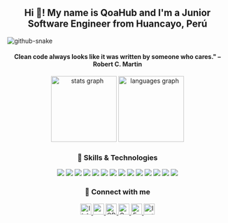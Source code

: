  <h2 align="center">Hi 👋! My name is QoaHub and I'm a Junior Software Engineer from Huancayo, Perú</h2>
 <picture>
  <source media="(prefers-color-scheme: dark)" srcset="https://raw.githubusercontent.com/tobiasmeyhoefer/tobiasmeyhoefer/output/github-snake-dark.svg" />
  <source media="(prefers-color-scheme: light)" srcset="https://raw.githubusercontent.com/tobiasmeyhoefer/tobiasmeyhoefer/output/github-snake.svg" />
  <img alt="github-snake" src="https://raw.githubusercontent.com/tobiasmeyhoefer/tobiasmeyhoefer/output/github-snake.svg" />
</picture>
 
<h4 align="center">Clean code always looks like it was written by someone who cares." – Robert C. Martin</h4>
 

<div align="center">
  <img src="https://github-readme-stats.vercel.app/api?username=QoaHub&hide_title=false&hide_rank=false&show_icons=true&include_all_commits=true&count_private=true&disable_animations=false&theme=dracula&locale=en&hide_border=false" height="150" alt="stats graph"  />
  <img src="https://github-readme-stats.vercel.app/api/top-langs?username=QoaHub&locale=en&hide_title=false&layout=compact&card_width=320&langs_count=5&theme=dracula&hide_border=false" height="150" alt="languages graph"  />
</div>

###

 

###

<div align="center">
  <h3>🌟 Skills & Technologies</h3>
  <img src="https://img.shields.io/badge/.NET-512BD4?style=for-the-badge&logo=dotnet&logoColor=white" />
  <img src="https://img.shields.io/badge/C%23-239120?style=for-the-badge&logo=csharp&logoColor=white" />
  <img src="https://img.shields.io/badge/Selenium-43B02A?style=for-the-badge&logo=selenium&logoColor=white" />
  <img src="https://img.shields.io/badge/ABAP-009999?style=for-the-badge&logo=sap&logoColor=white" />
  <img src="https://img.shields.io/badge/SAP%20Cloud-002157?style=for-the-badge&logo=sap&logoColor=white" />
  <img src="https://img.shields.io/badge/Java-007396?style=for-the-badge&logo=java&logoColor=white" />
  <img src="https://img.shields.io/badge/Jira-0052CC?style=for-the-badge&logo=jira&logoColor=white" />
  <img src="https://img.shields.io/badge/CI/CD-0A0A0A?style=for-the-badge&logo=githubactions&logoColor=white" />
  <img src="https://img.shields.io/badge/Git-F05032?style=for-the-badge&logo=git&logoColor=white" />
  <img src="https://img.shields.io/badge/GitHub-181717?style=for-the-badge&logo=github&logoColor=white" />
  <img src="https://img.shields.io/badge/TDD-FF4081?style=for-the-badge&logo=testing&logoColor=white" />
  <img src="https://img.shields.io/badge/Postman-FF6C37?style=for-the-badge&logo=postman&logoColor=white" />
  <img src="https://img.shields.io/badge/COBIT5-764ABC?style=for-the-badge&logo=go&logoColor=white" />
  <img src="https://img.shields.io/badge/ITIL-0077B5?style=for-the-badge&logo=linkedin&logoColor=white" />
</div>

###

<div align="center">
  <h3>👥 Connect with me</h3>
  <a href="https://www.linkedin.com/in/cristhian-huaman-poma-3b8470243/">
    <img src="https://img.shields.io/badge/LinkedIn-0077B5?style=for-the-badge&logo=linkedin&logoColor=white" height="25" alt="linkedin logo"  />
  </a>
  <a href="mailto:pomexthor12@gmail.com">
    <img src="https://img.shields.io/badge/Gmail-D14836?style=for-the-badge&logo=gmail&logoColor=white" height="25" alt="gmail logo"  />
  </a>
   <a href="https://orcid.org/0009-0000-9573-571X" target="_blank">
    <img src="https://img.shields.io/badge/ORCID-A6CE39?style=for-the-badge&logo=orcid&logoColor=white" height="25" alt="ORCID logo" />
  </a>
  <a href="cristhianpad@hotmail.com">
    <img src="https://img.shields.io/badge/Outlook-0078D4?style=for-the-badge&logo=microsoft-outlook&logoColor=white" height="25" alt="Outlook logo" />
  </a>
  <a href="profile.php?id=100094454560332" target="_blank">
    <img src="https://img.shields.io/badge/Facebook-1877F2?style=for-the-badge&logo=facebook&logoColor=white" height="25" alt="Facebook logo" />
  </a>
   <a href="https://www.instagram.com/tuusuario" target="_blank">
    <img src="https://img.shields.io/badge/Instagram-E4405F?style=for-the-badge&logo=instagram&logoColor=white" height="25" alt="Instagram logo" />
  </a>
</div>

###

 
